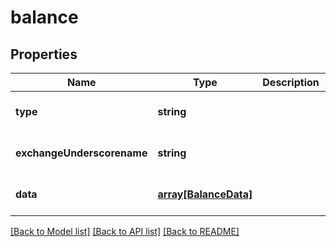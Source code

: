 # balance

## Properties
Name | Type | Description | Notes
------------ | ------------- | ------------- | -------------
**type** | **string** |  | [optional] [default to null]
**exchangeUnderscorename** | **string** |  | [optional] [default to null]
**data** | [**array[BalanceData]**](BalanceData.md) |  | [optional] [default to null]

[[Back to Model list]](../README.md#documentation-for-models) [[Back to API list]](../README.md#documentation-for-api-endpoints) [[Back to README]](../README.md)


